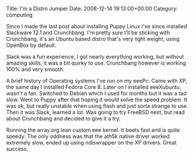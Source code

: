 Title: I'm a Distro Jumper
Date: 2008-12-14 19:13:00+00:00
Category: computing

Since I made the last post about installing Puppy Linux I've since installed
Slackware 12.1 and Crunchbang. I'm pretty sure I'll be sticking with
Crunchbang, it's an Ubuntu based distro that's very light weight, using
OpenBox by default.

  
  
  
Slack was a fun experience, I got nearly everything working, but without
amazing skills, it was a bit quirky to use. Crunchbang however is working 100%
and very smooth.

  
  
  
A brief history of Operating systems I've run on my eeePc: Came with XP, the
same day I installed Fedora Core 8. Later on I installed eeeXubuntu, wasn't a
fan. Switched to Debian which I used for months but it was a tad slow. Went to
Puppy after that hoping it would solve the speed problem. It was ok, but
really unstable when using flash and just sorta strange to use. Then it was
Slack, learned a lot. Was going to try FreeBSD next, but read about Crunchbang
and decided to give it a try.

  
  
  
Running the array.org lean custom eee kernel. It boots fast and is quite
speedy. The only oddness was that the ath5k native driver worked extremely
slow, ended up using ndiswrapper on the XP drivers. Great success.

